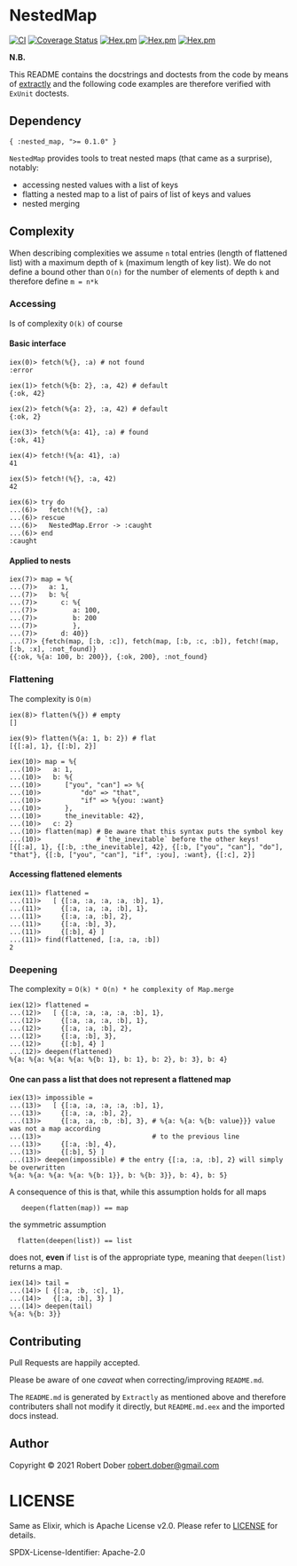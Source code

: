 
<!--
DO NOT EDIT THIS FILE
It has been generated from the template `README.md.eex` by Extractly (https://github.com/RobertDober/extractly.git)
and any changes you make in this file will most likely be lost
-->

# NestedMap

[![CI](https://github.com/RobertDober/nested_map/actions/workflows/ci.yml/badge.svg)](https://github.com/RobertDober/nested_map/actions/workflows/ci.yml)
[![Coverage Status](https://coveralls.io/repos/github/RobertDober/nested_map/badge.svg?branch=main)](https://coveralls.io/github/RobertDober/nested_map?branch=main)
[![Hex.pm](https://img.shields.io/hexpm/v/nested_map.svg)](https://hex.pm/packages/nested_map)
[![Hex.pm](https://img.shields.io/hexpm/dw/nested_map.svg)](https://hex.pm/packages/nested_map)
[![Hex.pm](https://img.shields.io/hexpm/dt/nested_map.svg)](https://hex.pm/packages/nested_map)


**N.B.**

This README contains the docstrings and doctests from the code by means of [extractly](https://hex.pm/packages/extractly)
and the following code examples are therefore verified with `ExUnit` doctests.

## Dependency

    { :nested_map, ">= 0.1.0" }

  `NestedMap` provides tools to treat nested maps (that came as a surprise),
  notably:

  - accessing nested values with a list of keys
  - flatting a nested map to a list of pairs of list of keys and values
  - nested merging

  ## Complexity

  When describing complexities we assume `n` total entries (length of flattened list) with
  a maximum depth of `k` (maximum length of key list). We do not define a bound other than
  `O(n)` for the number of elements of depth `k` and therefore define `m = n*k`

  ### Accessing

  Is of complexity `O(k)` of course

  #### Basic interface

    iex(0)> fetch(%{}, :a) # not found
    :error

    iex(1)> fetch(%{b: 2}, :a, 42) # default
    {:ok, 42}

    iex(2)> fetch(%{a: 2}, :a, 42) # default
    {:ok, 2}

    iex(3)> fetch(%{a: 41}, :a) # found
    {:ok, 41}

    iex(4)> fetch!(%{a: 41}, :a)
    41

    iex(5)> fetch!(%{}, :a, 42)
    42

    iex(6)> try do
    ...(6)>   fetch!(%{}, :a)
    ...(6)> rescue
    ...(6)>   NestedMap.Error -> :caught
    ...(6)> end
    :caught

  #### Applied to nests

    iex(7)> map = %{
    ...(7)>   a: 1,
    ...(7)>   b: %{
    ...(7)>      c: %{
    ...(7)>         a: 100,
    ...(7)>         b: 200
    ...(7)>         },
    ...(7)>      d: 40}}
    ...(7)> {fetch(map, [:b, :c]), fetch(map, [:b, :c, :b]), fetch!(map, [:b, :x], :not_found)}
    {{:ok, %{a: 100, b: 200}}, {:ok, 200}, :not_found}



  ### Flattening

  The complexity is `O(m)`

    iex(8)> flatten(%{}) # empty
    []

    iex(9)> flatten(%{a: 1, b: 2}) # flat
    [{[:a], 1}, {[:b], 2}]

    iex(10)> map = %{
    ...(10)>   a: 1,
    ...(10)>   b: %{
    ...(10)>      ["you", "can"] => %{
    ...(10)>          "do" => "that",
    ...(10)>          "if" => %{you: :want}
    ...(10)>      },
    ...(10)>      the_inevitable: 42},
    ...(10)>   c: 2}
    ...(10)> flatten(map) # Be aware that this syntax puts the symbol key
    ...(10)>              # `the_inevitable` before the other keys!
    [{[:a], 1}, {[:b, :the_inevitable], 42}, {[:b, ["you", "can"], "do"], "that"}, {[:b, ["you", "can"], "if", :you], :want}, {[:c], 2}]

  #### Accessing flattened elements

    iex(11)> flattened =
    ...(11)>   [ {[:a, :a, :a, :a, :b], 1},
    ...(11)>     {[:a, :a, :a, :b], 1},
    ...(11)>     {[:a, :a, :b], 2},
    ...(11)>     {[:a, :b], 3},
    ...(11)>     {[:b], 4} ]
    ...(11)> find(flattened, [:a, :a, :b])
    2


  ### Deepening

  The complexity = `O(k) * O(n) * he complexity of Map.merge`

    iex(12)> flattened =
    ...(12)>   [ {[:a, :a, :a, :a, :b], 1},
    ...(12)>     {[:a, :a, :a, :b], 1},
    ...(12)>     {[:a, :a, :b], 2},
    ...(12)>     {[:a, :b], 3},
    ...(12)>     {[:b], 4} ]
    ...(12)> deepen(flattened)
    %{a: %{a: %{a: %{a: %{b: 1}, b: 1}, b: 2}, b: 3}, b: 4}

  #### One can pass a list that does not represent a flattened map

    iex(13)> impossible =
    ...(13)>   [ {[:a, :a, :a, :a, :b], 1},
    ...(13)>     {[:a, :a, :b], 2},
    ...(13)>     {[:a, :a, :b, :b], 3}, # %{a: %{a: %{b: value}}} value was not a map according
    ...(13)>                            # to the previous line
    ...(13)>     {[:a, :b], 4},
    ...(13)>     {[:b], 5} ]
    ...(13)> deepen(impossible) # the entry {[:a, :a, :b], 2} will simply be overwritten
    %{a: %{a: %{a: %{a: %{b: 1}}, b: %{b: 3}}, b: 4}, b: 5}

  A consequence of this is that, while this assumption holds for all maps

       deepen(flatten(map)) == map

  the symmetric assumption

      flatten(deepen(list)) == list

  does not, **even** if `list` is of the appropriate type, meaning that
  `deepen(list)` returns a map.

    iex(14)> tail =
    ...(14)> [ {[:a, :b, :c], 1},
    ...(14)>   {[:a, :b], 3} ]
    ...(14)> deepen(tail)
    %{a: %{b: 3}}






## Contributing

Pull Requests are happily accepted.

Please be aware of one _caveat_ when correcting/improving `README.md`.

The `README.md` is generated by `Extractly` as mentioned above and therefore contributers shall not modify it directly, but
`README.md.eex` and the imported docs instead.


## Author

Copyright © 2021 Robert Dober robert.dober@gmail.com

# LICENSE

Same as Elixir, which is Apache License v2.0. Please refer to [LICENSE](LICENSE) for details.

SPDX-License-Identifier: Apache-2.0
